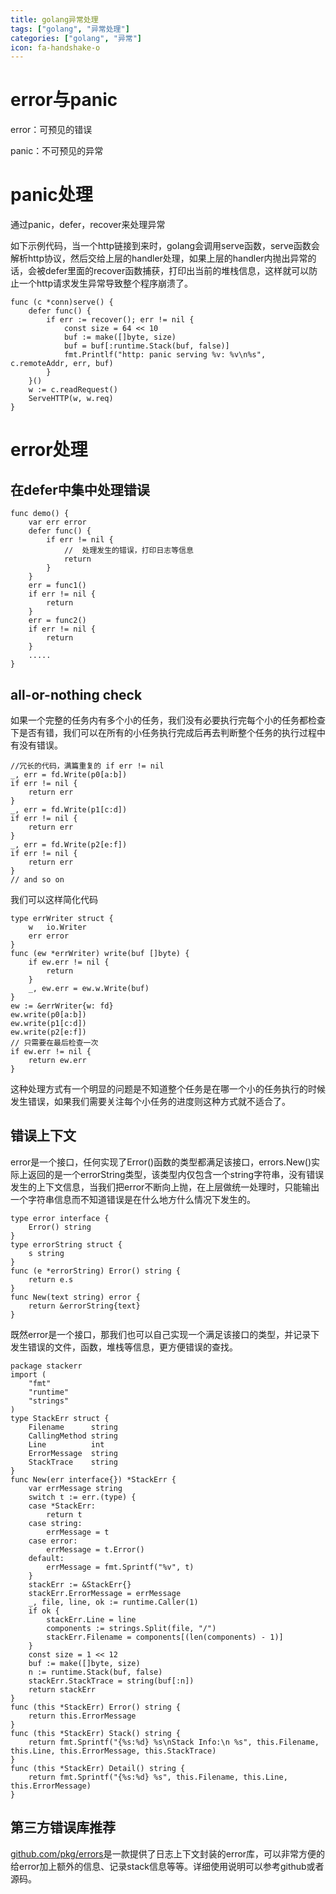 ```yaml
---
title: golang异常处理
tags: ["golang", "异常处理"]
categories: ["golang", "异常"]
icon: fa-handshake-o
---
```


# error与panic

error：可预见的错误

panic：不可预见的异常

# panic处理
通过panic，defer，recover来处理异常

如下示例代码，当一个http链接到来时，golang会调用serve函数，serve函数会解析http协议，然后交给上层的handler处理，如果上层的handler内抛出异常的话，会被defer里面的recover函数捕获，打印出当前的堆栈信息，这样就可以防止一个http请求发生异常导致整个程序崩溃了。

    func (c *conn)serve() {
        defer func() {
            if err := recover(); err != nil {
                const size = 64 << 10
                buf := make([]byte, size)
                buf = buf[:runtime.Stack(buf, false)]
                fmt.Printlf("http: panic serving %v: %v\n%s", c.remoteAddr, err, buf)
            }
        }()
        w := c.readRequest()
        ServeHTTP(w, w.req)
    }


# error处理
## 在defer中集中处理错误


    func demo() {
        var err error
        defer func() {
            if err != nil {
                //  处理发生的错误，打印日志等信息
                return
            }
        }
        err = func1()
        if err != nil {
            return
        }
        err = func2()
        if err != nil {
            return
        }
        .....
    }

## all-or-nothing check
如果一个完整的任务内有多个小的任务，我们没有必要执行完每个小的任务都检查下是否有错，我们可以在所有的小任务执行完成后再去判断整个任务的执行过程中有没有错误。

    //冗长的代码，满篇重复的 if err != nil
    _, err = fd.Write(p0[a:b])
    if err != nil {
        return err
    }
    _, err = fd.Write(p1[c:d])
    if err != nil {
        return err
    }
    _, err = fd.Write(p2[e:f])
    if err != nil {
        return err
    }
    // and so on

我们可以这样简化代码

    type errWriter struct {
        w   io.Writer
        err error
    }
    func (ew *errWriter) write(buf []byte) {
        if ew.err != nil {
            return
        }
        _, ew.err = ew.w.Write(buf)
    }
    ew := &errWriter{w: fd}
    ew.write(p0[a:b])
    ew.write(p1[c:d])
    ew.write(p2[e:f])
    // 只需要在最后检查一次
    if ew.err != nil {
        return ew.err
    }

这种处理方式有一个明显的问题是不知道整个任务是在哪一个小的任务执行的时候发生错误，如果我们需要关注每个小任务的进度则这种方式就不适合了。

## 错误上下文
error是一个接口，任何实现了Error()函数的类型都满足该接口，errors.New()实际上返回的是一个errorString类型，该类型内仅包含一个string字符串，没有错误发生的上下文信息，当我们把error不断向上抛，在上层做统一处理时，只能输出一个字符串信息而不知道错误是在什么地方什么情况下发生的。

    type error interface {
        Error() string
    }
    type errorString struct {
        s string
    }
    func (e *errorString) Error() string {
        return e.s
    }
    func New(text string) error {
        return &errorString{text}
    }

既然error是一个接口，那我们也可以自己实现一个满足该接口的类型，并记录下发生错误的文件，函数，堆栈等信息，更方便错误的查找。

    package stackerr
    import (
        "fmt"
        "runtime"
        "strings"
    )
    type StackErr struct {
        Filename      string
        CallingMethod string
        Line          int
        ErrorMessage  string
        StackTrace    string
    }
    func New(err interface{}) *StackErr {
        var errMessage string
        switch t := err.(type) {
        case *StackErr:
            return t
        case string:
            errMessage = t
        case error:
            errMessage = t.Error()
        default:
            errMessage = fmt.Sprintf("%v", t)
        }
        stackErr := &StackErr{}
        stackErr.ErrorMessage = errMessage
        _, file, line, ok := runtime.Caller(1)
        if ok {
            stackErr.Line = line
            components := strings.Split(file, "/")
            stackErr.Filename = components[(len(components) - 1)]
        }
        const size = 1 << 12
        buf := make([]byte, size)
        n := runtime.Stack(buf, false)
        stackErr.StackTrace = string(buf[:n])
        return stackErr
    }
    func (this *StackErr) Error() string {
        return this.ErrorMessage
    }
    func (this *StackErr) Stack() string {
        return fmt.Sprintf("{%s:%d} %s\nStack Info:\n %s", this.Filename, this.Line, this.ErrorMessage, this.StackTrace)
    }
    func (this *StackErr) Detail() string {
        return fmt.Sprintf("{%s:%d} %s", this.Filename, this.Line, this.ErrorMessage)
    }


## 第三方错误库推荐
[github.com/pkg/errors](https://github.com/pkg/errors)是一款提供了日志上下文封装的error库，可以非常方便的给error加上额外的信息、记录stack信息等等。详细使用说明可以参考github或者源码。
